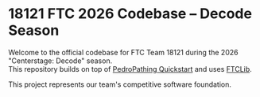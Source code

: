 # 18121 FTC 2026 Codebase – Decode Season

Welcome to the official codebase for FTC Team 18121 during the 2026 "Centerstage: Decode" season.  
This repository builds on top of [PedroPathing Quickstart]([https://github.com/pedroSG94/Quickstart](https://github.com/Pedro-Pathing/Quickstart)) and uses [FTCLib](https://github.com/FTCLib/FTCLib).

This project represents our team's competitive software foundation.
